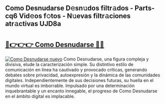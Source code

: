 ## Como Desnudarse D𝚎sn𝚞dos filtr𝚊dos - Parts-cq6 Vid𝚎os f𝚘tos - N𝚞evas filtr𝚊ciones atr𝚊ctivas UJD8a

# <h2><a href="http://mb7mip.tromn.icu/?c=Como+Desnudarse">🔗👉👉👉 Como Desnudarse 🔗🔗</a></h2>

[![Como Desnudarse nuevo](https://i.imgur.com/pEAQMta.gif)](http://mb7mip.tromn.icu/?c=Como+Desnudarse)
Como Desnudarse, una figura compleja y divisiva, elude la caracterización simple. Su distintivo estilo de comunicación en línea ha cautivado y provocado críticas, generando debates sobre privacidad, autoexpresión y la dinámica de las comunidades digitales. Independientemente de sus decisiones futuras, su huella en el mundo virtual es imborrable. Impulsado por una determinación inquebrantable y un encanto innegable, el progreso de Como Desnudarse en el ámbito digital es implacable.
